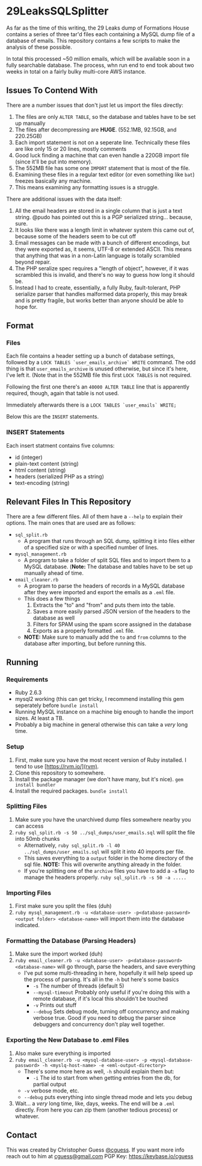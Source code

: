 # 29LeaksSQLSplitter
As far as the time of this writing, the 29 Leaks dump of Formations House contains a series of three tar'd
files each containing a MySQL dump file of a database of emails. This repository contains a few scripts to
make the analysis of these possible.

In total this processed ~50 million emails, which will be available soon in a fully searchable database. 
The process, whn run end to end took about two weeks in total on a fairly bulky multi-core AWS instance.

## Issues To Contend With
There are a number issues that don't just let us import the files directly:
1. The files are only `ALTER TABLE`, so the database and tables have to be set up manually
1. The files after decompressing are **HUGE**. (552.1MB, 92.15GB, and 220.25GB)
1. Each import statement is not on a seperate line. Technically these files are like only 15 or 20 lines, mostly comments
1. Good luck finding a machine that can even handle a 220GB import file (since it'll be put into memory).
1. The 552MB file has some one `IMPORT` statement that is most of the file.
1. Examining these files in a regular text editor (or even something like `bat`) freezes basically any machine.
1. This means examining any formatting issues is a struggle.

There are additional issues with the data itself:
1. All the email headers are stored in a single column that is just a text string. @pudo has pointed out this is a PGP serialized string... because, sure.
1. It looks like there was a length limit in whatever system this came out of, because some of the headers seem to be cut off
1. Email messages can be made with a bunch of different encodings, but they were exported as, it seems, UTF-8 or extended ASCII. This means that anything that was in a non-Latin language is totally scrambled beyond repair.
1. The PHP seralize spec requires a "length of object", however, if it was scrambled this is invalid, and there's no way to guess how long it should be.
1. Instead I had to create, essentially, a fully Ruby, fault-tolerant, PHP serialize parser that handles malformed data properly, this may break and is pretty fragile, but works better than anyone should be able to hope for.

## Format

### Files
Each file contains a header setting up a bunch of database settings, followed by a ```LOCK TABLES `user_emails_archive` WRITE``` command.
The odd thing is that `user_emails_archive` is unused otherwise, but since it's here, I've left it. (Note that in the 552MB file this
first `LOCK TABLES` is not required.

Following the first one there's an `40000 ALTER TABLE` line that is apparently required, though, again that table is not used.

Immediately afterwards there is a ```LOCK TABLES `user_emails` WRITE;```

Below this are the `INSERT` statements.

### INSERT Statements
Each insert statment contains five columns:
- id (integer)
- plain-text content (string)
- html content (string)
- headers (serialized PHP as a string)
- text-encoding (string)

## Relevant Files In This Repository
There are a few different files. All of them have a `--help` to explain their options.
The main ones that are used are as follows:
- `sql_split.rb`
  - A program that runs through an SQL dump, splitting it into files either of a specified size or with a specified number of lines.
- `mysql_management.rb`
  - A program to take a folder of split SQL files and to import them to a MySQL database. (**Note:** The database and tables have to be set up manually ahead of time.
- `email_cleaner.rb`
  - A program to parse the headers of records in a MySQL database after they were imported and export the emails as a `.eml` file.
  - This does a few things
  	1. Extracts the "to" and "from" and puts them into the table.
	1. Saves a more easily parsed JSON version of the headers to the database as well
	1. Filters for SPAM using the spam score assigned in the database
	1. Exports as a properly formatted `.eml` file.
  - **NOTE:** Make sure to manually add the `to` and `from` columns to the database after importing, but before running this.

## Running

### Requirements
- Ruby 2.6.3
- mysql2 working (this can get tricky, I recommend installing this gem seperately before `bundle install`
- Running MySQL instance on a machine big enough to handle the import sizes. At least a TB.
- Probably a big machine in general otherwise this can take a *very* long time.

### Setup

1. First, make sure you have the most recent version of Ruby installed. I tend to use [https://rvm.io/](rvm).
1. Clone this repository to somewhere.
1. Install the package manager (we don't have many, but it's nice). `gem install bundler`
1. Install the required packages. `bundle install`

### Splitting Files
1. Make sure you have the unarchived dump files somewhere nearby you can access
1. `ruby sql_split.rb -s 50 ../sql_dumps/user_emails.sql` will split the file into 50mb chunks
   - Alternatively, `ruby sql_split.rb -l 40 ../sql_dumps/user_emails.sql` will split it into 40 imports per file.
   - This saves everything to a `output` folder in the home directory of the sql file. **NOTE:** This will overwrite anything already in the folder.
   - If you're splitting one of the `archive` files you have to add a `-a` flag to manage the headers properly. `ruby sql_split.rb -s 50 -a .....`

### Importing Files
1. First make sure you split the files (duh)
1. `ruby mysql_management.rb -u <database-user> -p<database-password> <output folder> <database-name>` will import them into the database indicated.

### Formatting the Database (Parsing Headers)
1. Make sure the import worked (duh)
1. `ruby email_cleaner.rb -u <database-user> -p<database-password> <database-name>` will go through, parse the headers, and save everything
   - I've put some multi-threading in here, hopefully it will help speed up the process of parsing. It's all in the `-h` but here's some basics
	 - `-s` The number of threads (default 5)
	 - `--mysql-timeout` Probably only useful if you're doing this with a remote database, if it's local this shouldn't be touched
	 - `-v` Prints out stuff
	 - `--debug` Sets debug mode, turning off concurrency and making verbose true. Good if you need to debug the parser since debuggers and concurrency don't play well together.

### Exporting the New Database to .eml Files
1. Also make sure everything is imported
1. `ruby email_cleaner.rb -u <mysql-database-user> -p <mysql-database-password> -h <myslq-host-name> -e <eml-output-directory>`
    - There's some more here as well, `-h` should explain them but:
         - `-i` The id to start from when getting entries from the db, for partial output
	 - `-v` verbose mode, etc.
	 - `--debug` puts everything into single thread mode and lets you debug
1. Wait... a *very* long time, like, days, weeks. The end will be a `.eml` directly. From here you can zip them (another tedious process) or whatever.

## Contact
This was created by Christopher Guess [@cguess](https://www.twitter.com/cguess).
If you want more info reach out to him at [cguess@gmail.com](mailto:cguess@gmail.com)
PGP Key: https://keybase.io/cguess
